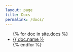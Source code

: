 ```yaml
---
layout: page
title: Docs
permalink: /docs/
---
```


<ul>
{% for doc in site.docs %}
  <li><a href="{{site.baseurl}}/docs/{{doc.slug}}">{{ doc.name }}</a></li>
{% endfor %}
</ul>
